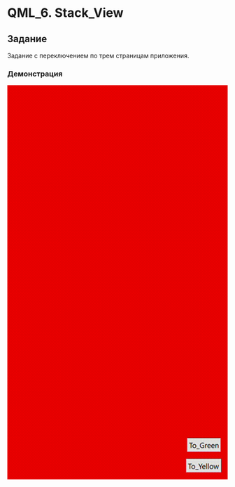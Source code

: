 # QML_6. Stack_View

## Задание

Задание с переключением по трем страницам приложения.

### Демонстрация

![gif1](https://github.com/EkaterinaKugot/qml/blob/main/stack_view/stack.gif)




